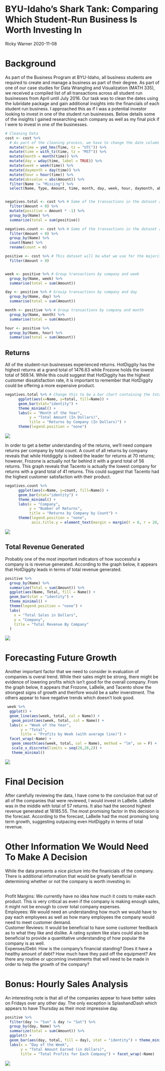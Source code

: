 BYU-Idaho’s Shark Tank: Comparing Which Student-Run Business Is Worth
Investing In
================
Ricky Warner
2020-11-08

# Background

As part of the Business Program at BYU-Idaho, all business students are
required to create and manage a business as part of their degree. As
part of one of our case studies for Data Wrangling and Visualization
(MATH 335), we received a compiled list of all transactions across all
student run businesses from April until July 2016. Our task was to clean
the dates using the lubridate package and gain additional insights into
the financials of each student run business. I approached this as if I
was a potential investor looking to invest in one of the student run
businesses. Below details some of the insights I gained researching each
company as well as my final pick if I were to invest in one of the
businesses.

``` r
# Cleaning Data
cost <- cost %>%
  # As part of the cleaning process, we have to change the date column into a lubridate format. We can then change the time zone, and then extrapolate details such as month, day of the week, etc.
  mutate(time = ymd_hms(Time, tz = "UTC")) %>%
  mutate(time = with_tz(time, tz = "MST")) %>%
  mutate(month = month(time)) %>%
  mutate(day = wday(time, label = TRUE)) %>%
  mutate(week = week(time)) %>%
  mutate(daymonth = day(time)) %>%
  mutate(hour = hour(time)) %>%
  mutate(absvalue = abs(Amount)) %>%
  filter(Name != "Missing") %>%
  select(Name, Type, Amount, time, month, day, week, hour, daymonth, absvalue)


negatives.total <- cost %>% # Some of the transactions in the dataset are negative. We'll want to do a bit more research into these values 
  filter(Amount < 0) %>%
  mutate(positive = Amount * -1) %>%
  group_by(Name) %>%
  summarize(total = sum(positive))

negatives.count <- cost %>% # Some of the transactions in the dataset are negative. We'll want to do a bit more research into these values 
  filter(Amount < 0) %>%
  group_by(Name) %>%
  count(Name) %>%
  rename(count = n)

positive <- cost %>% # This dataset will be what we use for the majority of our analysis.
  filter(Amount > 0)


week <- positive %>% # Group transactions by company and week 
  group_by(Name, week) %>%
  summarise(total = sum(Amount))

day <- positive %>% # Grouip transactions by company and day 
  group_by(Name, day) %>%
  summarise(total = sum(Amount))

month <- positive %>% # Group transactions by company and month 
  group_by(Name, month) %>%
  summarise(total = sum(Amount))

hour <- positive %>%
  group_by(Name, hour) %>%
  summarise(total = sum(Amount))
```

## Returns

All of the student-run businesses experienced returns. HotDiggity has
the highest returns at a grand total of 1476.63 while Frozone holds the
lowest total of 569.14. While this could suggest that HotDiggity has the
highest customer dissatisfaction rate, it is important to remember that
HotDiggity could be offering a more expensive product.

``` r
negatives.total %>% # Change this to be a bar chart containing the totals for each company 
      ggplot(aes(x=Name, y=total, fill=Name)) +
      geom_bar(stat="identity") +
      theme_minimal() + 
      labs(x = "Month of the Year",
           y = "Total Amount (In Dollars)",
           title = "Returns by Company (In Dollars)") +
      theme(legend.position = "none")
```

<img src="case-study-8_files/figure-gfm/plot_data-1.png" style="display: block; margin: auto;" />

In order to get a better understanding of the returns, we’ll need
compare returns per company by total count. A count of all returns by
company reveals that while Hotdiggity is indeed the leader for returns
at 70 returns; however, Frozone is actually not far behind it with a
grand total of 56 returns. This graph reveals that Tacento is actually
the lowest company for returns with a grand total of 41 returns. This
could suggest that Tacento had the highest customer satisfaction with
their product.

``` r
negatives.count %>%
      ggplot(aes(x=Name, y=count, fill=Name)) + 
      geom_bar(stat="identity") + 
      theme_minimal() + 
      labs(x = "Company",
           y = "Number of Returns",
           title = "Returns by Company by Count") + 
      theme(legend.position = "none",
            axis.title.y = element_text(margin = margin(t = 0, r = 20, b = 0, l = 0)))
```

<img src="case-study-8_files/figure-gfm/unnamed-chunk-1-1.png" style="display: block; margin: auto;" />

## Total Revenue Generated

Probably one of the most important indicators of how successful a
company is is revenue generated. According to the graph below, it
appears that HotDiggity leads in terms of total revenue generated.

``` r
positive %>%
  group_by(Name) %>%
  summarize(Total = sum(Amount)) %>%
  ggplot(aes(Name, Total, fill = Name)) + 
  geom_bar(stat = "identity") + 
  theme_minimal() + 
  theme(legend.position = "none") + 
  labs(
    x = "Total Sales in Dollars",
    y = "Company",
    title = "Total Revenue By Company"
  )
```

<img src="case-study-8_files/figure-gfm/unnamed-chunk-2-1.png" style="display: block; margin: auto;" />

# Forecasting Future Growth

Another important factor that we need to consider in evaluation of
companies is overal trend. While their sales might be strong, there
might be evidence of lowering profits which isn’t good for the overall
company. From the graph below, it appears that Frozone, LaBelle, and
Tacento show the strongest signs of growth and theirfore would be a
safer inverstment. The others appear to have negative trends which
doesn’t look good.

``` r
 week %>%
  ggplot() + 
  geom_line(aes(week, total, col = Name)) +
   geom_point(aes(week, total, col = Name)) +
  labs(x = "Week of the Year",
       y = "Total",
       title = "Profits by Week (with average line)") +
  facet_wrap(~Name) + 
   geom_smooth(aes(week, total, col = Name), method = "lm", se = F) +
   scale_x_discrete(limits = seq(20,28,2)) +
   theme_minimal()
```

<img src="case-study-8_files/figure-gfm/unnamed-chunk-3-1.png" style="display: block; margin: auto;" />

# Final Decision

After carefully reviewing the data, I have come to the conclusion that
out of all of the companies that were reviewed, I would invest in
LaBelle. LaBelle was in the middle with total of 57 returns. It also had
the second highest revenue generated at 18185.55. The most promising
factor in this decision is the forecast. According to the forecast,
LaBelle had the most promsing long term growth, suggesting outpacing
even HotDiggity in terms of total revenue.

# Other Information We Would Need To Make A Decision

While the data presents a nice picture into the finanicials of the
company. There is additional information that would be greatly
beneficial in determining whether or not the company is worth investing
in:

<br> Profit Margins: We currently have no idea how much it costs to make
each product. This is very critical as even if the company is making
enough sales, it might not be enough to cover total company expenses.
<br> Employees: We would need an understanding how much we would have to
pay each employees as well as how many employees the company would need
to meet customer demand. <br> Customer Reviews: It would be beneficial
to have some customer feedback as to what they like and dislike. A
rating system like stars could also be beneficial to provide a
quantitative understanding of how popular the company is as well. <br>
Expenses/Debt: How is the company’s financial standing? Does it have a
healthy amount of debt? How much have they paid off the equipment? Are
there any routine or upcoming investments that will need to be made in
order to help the growth of the company?

# Bonus: Hourly Sales Analysis

An interesting note is that all of the companies appear to have better
sales on Fridays over any other day. The only exception is SplashandDash
which appears to have Thursday as their most impressive day.

``` r
positive %>%
  filter(day != "Sun" & day != "Sat") %>%
  group_by(day, Name) %>%
  summarize(total = sum(Amount)) %>%
  ggplot() +
  geom_bar(aes(day, total, fill = day), stat = "identity") + theme_minimal() +
  labs(x = "Day of the Week",
       y = "Total Amount Earned (in dollars)",
       title = "Total Profits for Each Company") + facet_wrap(~Name)
```

<img src="case-study-8_files/figure-gfm/unnamed-chunk-4-1.png" style="display: block; margin: auto;" />
